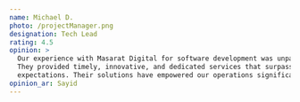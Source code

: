 ```yaml
---
name: Michael D.
photo: /projectManager.png
designation: Tech Lead
rating: 4.5
opinion: >
  Our experience with Masarat Digital for software development was unparalleled.
  They provided timely, innovative, and dedicated services that surpassed our
  expectations. Their solutions have empowered our operations significantly.
opinion_ar: Sayid
---
```


